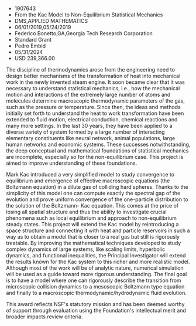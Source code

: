 
* 1907643
* From the Kac Model to Non-Equilibrium Statistical Mechanics
* DMS,APPLIED MATHEMATICS
* 06/01/2019,05/24/2019
* Federico Bonetto,GA,Georgia Tech Research Corporation
* Standard Grant
* Pedro Embid
* 05/31/2024
* USD 239,366.00

The discipline of thermodynamics arose from the engineering need to design
better mechanisms of the transformation of heat into mechanical work in the
newly invented steam engine. It soon became clear that it was necessary to
understand statistical mechanics, i.e., how the mechanical motion and
interactions of the extremely large number of atoms and molecules determine
macroscopic thermodynamic parameters of the gas, such as the pressure or
temperature. Since then, the ideas and methods initially set forth to understand
the heat to work transformation have been extended to fluid motion, electrical
conduction, chemical reactions and many more settings. In the last 30 years,
they have been applied to a diverse variety of system formed by a large number
of interacting elementary constituents like neural network, animal populations,
large human networks and economic systems. These successes notwithstanding, the
deep conceptual and mathematical foundations of statistical mechanics are
incomplete, especially so for the non-equilibrium case. This project is aimed to
improve understanding of these foundations.

Mark Kac introduced a very simplified model to study convergence to equilibrium
and emergence of effective macroscopic equations (the Boltzmann equation) in a
dilute gas of colliding hard spheres. Thanks to the simplicity of this model one
can compute exactly the spectral gap of the evolution and prove uniform
convergence of the one-particle distribution to the solution of the Boltzmann-
Kac equation. This comes at the price of losing all spatial structure and thus
the ability to investigate crucial phenomena such as local equilibrium and
approach to non-equilibrium steady states. This project will extend the Kac
model by reintroducing a space structure and connecting it with heat and
particle reservoirs in such a way as to obtain a model that is closer to a real
gas but still is rigorously treatable. By improving the mathematical techniques
developed to study complex dynamics of large systems, like scaling limits,
hyperbolic dynamics, and functional inequalities, the Principal Investigator
will extend the results known for the Kac system to this richer and more
realistic model. Although most of the work will be of analytic nature, numerical
simulation will be used as a guide toward more rigorous understanding. The final
goal is to have a model where one can rigorously describe the transition from
microscopic collision dynamics to a mesoscopic Boltzmann type equation and
finally to a macroscopic thermodynamic/hydrodynamic fluid evolution.

This award reflects NSF's statutory mission and has been deemed worthy of
support through evaluation using the Foundation's intellectual merit and broader
impacts review criteria.
